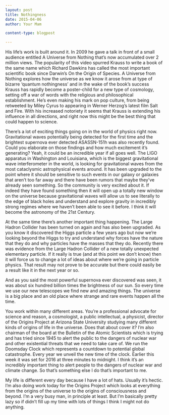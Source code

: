 ```yaml
---
layout: post
title: Nothingness
date: 2015-04-06
author: Your Mam

content-type: blogpost

---
```


His life’s work is built around it. In 2009 he gave a talk in front of a small audience entitled A Universe from Nothing that’s now accumulated over 2 million views. The popularity of this video spurred Krauss to write a book of the same name which Richard Dawkins has called the most important scientific book since Darwin’s On the Origin of Species.
A Universe from Nothing explores how the universe as we know it arose from at type of bizarre ‘quantum nothingness’ and in the wake of the book’s success Krauss has rapidly become a poster-child for a new type of cosmology, setting off a war of words with the religious and philosophical establishment. He’s even making his mark on pop culture, from being retweeted by Miley Cyrus to appearing in Werner Herzog’s latest film Salt and Fire. With his increased notoriety it seems that Krauss is extending his influence in all directions, and right now this might be the best thing that could happen to science.

There’s a lot of exciting things going on in the world of physics right now. Gravitational waves potentially being detected for the first time and the brightest supernova ever detected ASASSN-151h was also recently found. Could you elaborate on those findings and how much excitement it’s generating?
Yeah, it could be an incredible year if all goes well. The LIGO apparatus in Washington and Louisiana, which is the biggest gravitational wave interferometer in the world, is looking for gravitational waves from the most cataclysmic astrophysical events around. It has been upgraded to the point where it should be sensitive to such events in our galaxy or galaxies that aren’t too far away and there have been rumors that maybe they’ve already seen something. So the community is very excited about it. If indeed they have found something then it will open up a totally new window on the universe because gravitational waves will allow us to see literally to the edge of black holes and understand and explore gravity in incredibly strong regimes where we haven’t been able to see it before. I think it will become the astronomy of the 21st Century.

At the same time there’s another important thing happening. The Large Hadron Collider has been turned on again and has also been upgraded. As you know it discovered the Higgs particle a few years ago but now we’re looking beyond the Higgs to try and understand why forces have the nature that they do and why particles have the masses that they do. Recently there was evidence from the Large Hadron Collider of a new totally unexpected elementary particle. If it really is true (and at this point we don’t know) then it will force us to change a lot of ideas about where we’re going in particle physics. That result may not prove to be accurate but there could easily be a result like it in the next year or so.

And as you said the most powerful supernova ever discovered was seen, it was about six hundred billion times the brightness of our sun. So every time we use our new telescopes we find new and amazing things. The universe is a big place and an old place where strange and rare events happen all the time.

You work within many different areas. You’re a professional advocate for science and reason, a cosmologist, a public intellectual, a physicist, director of the Origins Project at Arizona State University studying many different kinds of origins of life in the universe. Does that about cover it?
I’m also chairman of the board at the Bulletin of the Atomic Scientists which is trying and has tried since 1945 to alert the public to the dangers of nuclear war and other existential threats that we need to take care of. We run the Doomsday Clock which represents a countdown to potential global catastrophe. Every year we unveil the new time of the clock. Earlier this week it was set for 2016 at three minutes to midnight. I think it’s an incredibly important thing to alert people to the dangers of nuclear war and climate change. So that’s something else I do that’s important to me.

My life is different every day because I have a lot of hats. Usually it’s hectic. I’m also doing work today for the Origins Project which looks at everything from the origins of the universe to the origins of consciousness and beyond.  I’m a very busy man, in principle at least. But I’m basically pretty lazy so if didn’t fill up my time with lots of things I think I might not do anything.
